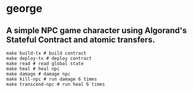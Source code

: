 # george

## A simple NPC game character using Algorand's Stateful Contract and atomic transfers.

```
make build-tx # build contract
make deploy-tx # deploy contract
make read # read global state
make heal # heal npc
make damage # damage npc
make kill-npc # run damage 6 times
make transcend-npc # run heal 6 times
```
